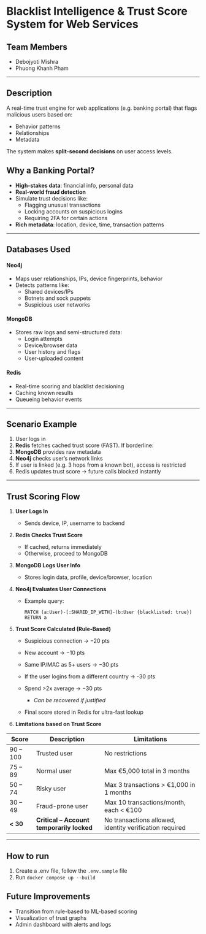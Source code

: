 # Blacklist Intelligence & Trust Score System for Web Services

## Team Members
- Debojyoti Mishra  
- Phuong Khanh Pham

---

## Description
A real-time trust engine for web applications (e.g. banking portal) that flags malicious users based on:
- Behavior patterns
- Relationships
- Metadata

The system makes **split-second decisions** on user access levels.

## Why a Banking Portal?
- **High-stakes data**: financial info, personal data
- **Real-world fraud detection**
- Simulate trust decisions like:
  - Flagging unusual transactions
  - Locking accounts on suspicious logins
  - Requiring 2FA for certain actions
- **Rich metadata**: location, device, time, transaction patterns

---

## Databases Used

#### Neo4j
- Maps user relationships, IPs, device fingerprints, behavior
- Detects patterns like:
  - Shared devices/IPs
  - Botnets and sock puppets
  - Suspicious user networks

#### MongoDB
- Stores raw logs and semi-structured data:
  - Login attempts
  - Device/browser data
  - User history and flags
  - User-uploaded content

#### Redis
- Real-time scoring and blacklist decisioning
- Caching known results
- Queueing behavior events

---

## Scenario Example
1. User logs in  
2. **Redis** fetches cached trust score (FAST). If borderline:
3. **MongoDB** provides raw metadata  
4. **Neo4j** checks user’s network links  
5. If user is linked (e.g. 3 hops from a known bot), access is restricted  
6. Redis updates trust score → future calls blocked instantly  

---

## Trust Scoring Flow

1. **User Logs In**
   - Sends device, IP, username to backend

2. **Redis Checks Trust Score**
   - If cached, returns immediately  
   - Otherwise, proceed to MongoDB

3. **MongoDB Logs User Info**
   - Stores login data, profile, device/browser, location

4. **Neo4j Evaluates User Connections**
   - Example query:
     ```cypher
     MATCH (a:User)-[:SHARED_IP_WITH]-(b:User {blacklisted: true}) RETURN a
     ```

5. **Trust Score Calculated (Rule-Based)**
   - Suspicious connection → −20 pts  
   - New account → −10 pts  
   - Same IP/MAC as 5+ users → −30 pts  
   - If the user logins from a different country → -30 pts
   - Spend >2x average → −30 pts  
     - *Can be recovered if justified*

   - Final score stored in Redis for ultra-fast lookup

6. **Limitations based on Trust Score**

| Score     | Description                               | Limitations                                  |
|-----------|-------------------------------------------|----------------------------------------------|
| 90 – 100  | Trusted user                              | No restrictions                              |
| 75 – 89   | Normal user                               | Max €5,000 total in 3 months                 |
| 50 – 74   | Risky user                                | Max 3 transactions > €1,000 in 1 months     |
| 30 – 49   | Fraud-prone user                          | Max 10 transactions/month, each < €100       |
| **< 30**  | **Critical – Account temporarily locked** | No transactions allowed, identity verification required |


---

## How to run
1. Create a .env file, follow the `.env.sample` file
2. Run `docker compose up --build`

## Future Improvements
- Transition from rule-based to ML-based scoring
- Visualization of trust graphs
- Admin dashboard with alerts and logs
